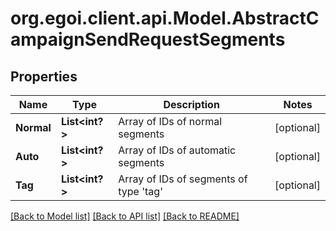 # org.egoi.client.api.Model.AbstractCampaignSendRequestSegments
## Properties

Name | Type | Description | Notes
------------ | ------------- | ------------- | -------------
**Normal** | **List&lt;int?&gt;** | Array of IDs of normal segments | [optional] 
**Auto** | **List&lt;int?&gt;** | Array of IDs of automatic segments | [optional] 
**Tag** | **List&lt;int?&gt;** | Array of IDs of segments of type &#39;tag&#39; | [optional] 

[[Back to Model list]](../README.md#documentation-for-models) [[Back to API list]](../README.md#documentation-for-api-endpoints) [[Back to README]](../README.md)

